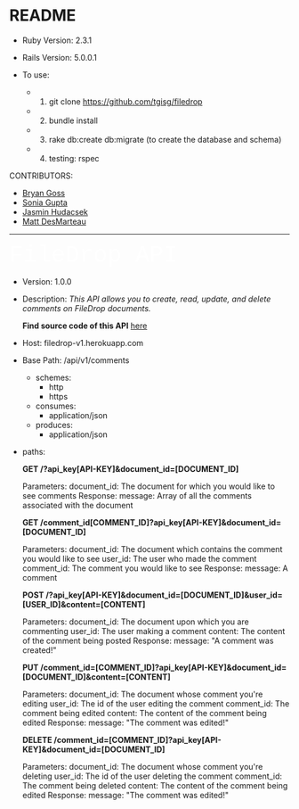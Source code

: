 # README

* Ruby Version: 2.3.1

* Rails Version: 5.0.0.1

* To use:
    * 1) git clone https://github.com/tgisg/filedrop
    * 2) bundle install
    * 3) rake db:create db:migrate (to create the database and schema)
    * 4) testing: rspec

CONTRIBUTORS:
* [Bryan Goss](https://github.com/bcgoss)
* [Sonia Gupta](https://github.com/tgisg)
* [Jasmin Hudacsek](https://github.com/j-sm-n)
* [Matt DesMarteau](https://github.com/MDes41)

------------------------------------------------
<span style="color:#ffff; font-family: 'Courier'; font-size: 3em;">
FileDrop API</span>

  * Version: 1.0.0
  * Description: *This API allows you to create, read, update, and delete comments on FileDrop documents.*

    **Find source code of this API** [here](https://github.com/tgisg/filedrop)
  * Host: filedrop-v1.herokuapp.com
  * Base Path: /api/v1/comments
      * schemes:
          - http
          - https
      * consumes:
          - application/json
      * produces:
          - application/json
  * paths:

    **GET /?api_key[API-KEY]&document_id=[DOCUMENT_ID]**

    Parameters:
        document_id: The document for which you would like to see comments
    Response:
        message: Array of all the comments associated with the document

    **GET /comment_id[COMMENT_ID]?api_key[API-KEY]&document_id=[DOCUMENT_ID]**

    Parameters:
        document_id: The document which contains the comment you would like to see
        user_id: The user who made the comment
        comment_id: The comment you would like to see
    Response:
        message: A comment

    **POST /?api_key[API-KEY]&document_id=[DOCUMENT_ID]&user_id=[USER_ID]&content=[CONTENT]**

      Parameters:
        document_id: The document upon which you are commenting
        user_id: The user making a comment
        content: The content of the comment being posted
      Response:
        message: "A comment was created!"

    **PUT /comment_id=[COMMENT_ID]?api_key[API-KEY]&document_id=[DOCUMENT_ID]&content=[CONTENT]**

      Parameters:
        document_id: The document whose comment you're editing
        user_id: The id of the user editing the comment
        comment_id: The comment being edited
        content: The content of the comment being edited
      Response:
        message: "The comment was edited!"

    **DELETE /comment_id=[COMMENT_ID]?api_key[API-KEY]&document_id=[DOCUMENT_ID]**

      Parameters:
        document_id: The document whose comment you're deleting
        user_id: The id of the user deleting the comment
        comment_id: The comment being deleted
        content: The content of the comment being edited
      Response:
        message: "The comment was edited!"
